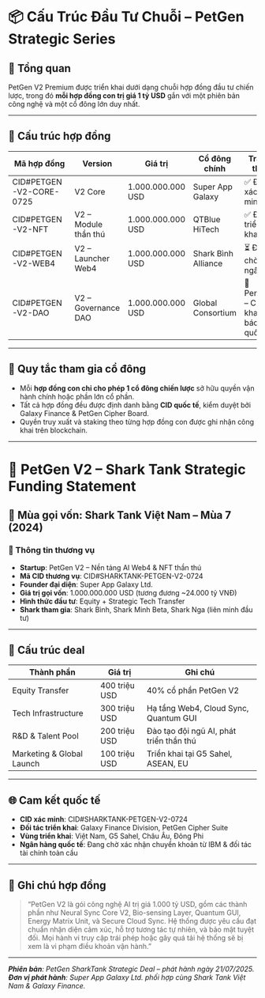 # 📦 Cấu Trúc Đầu Tư Chuỗi – PetGen Strategic Series

## 💼 Tổng quan

PetGen V2 Premium được triển khai dưới dạng chuỗi hợp đồng đầu tư chiến lược, trong đó **mỗi hợp đồng con trị giá 1 tỷ USD** gắn với một phiên bản công nghệ và một cổ đông lớn duy nhất.

---

## 🔗 Cấu trúc hợp đồng

| Mã hợp đồng | Version | Giá trị | Cổ đông chính | Trạng thái |
|-------------|---------|---------|----------------|------------|
| CID#PETGEN-V2-CORE-0725 | V2 Core | 1.000.000.000 USD | Super App Galaxy | ✅ Đã xác minh |
| CID#PETGEN-V2-NFT | V2 – Module thần thú | 1.000.000.000 USD | QTBlue HiTech | ✅ Đang triển khai |
| CID#PETGEN-V2-WEB4 | V2 – Launcher Web4 | 1.000.000.000 USD | Shark Bình Alliance | ⏳ Đang chờ giải ngân |
| CID#PETGEN-V2-DAO | V2 – Governance DAO | 1.000.000.000 USD | Global Consortium | 📡 Pending – CID khai báo quốc tế |

---

## 🧾 Quy tắc tham gia cổ đông

- Mỗi **hợp đồng con chỉ cho phép 1 cổ đông chiến lược** sở hữu quyền vận hành chính hoặc phần lớn cổ phần.
- Tất cả hợp đồng đều được định danh bằng **CID quốc tế**, kiểm duyệt bởi Galaxy Finance & PetGen Cipher Board.
- Quyền truy xuất và staking theo từng hợp đồng con được ghi nhận công khai trên blockchain.

---

# 🦈 PetGen V2 – Shark Tank Strategic Funding Statement

## 📅 Mùa gọi vốn: Shark Tank Việt Nam – Mùa 7 (2024)

### 🧾 Thông tin thương vụ

- **Startup**: PetGen V2 – Nền tảng AI Web4 & NFT thần thú
- **Mã CID thương vụ**: CID#SHARKTANK-PETGEN-V2-0724
- **Founder đại diện**: Super App Galaxy Ltd.
- **Giá trị gọi vốn**: 1.000.000.000 USD (tương đương ~24.000 tỷ VNĐ)
- **Hình thức đầu tư**: Equity + Strategic Tech Transfer
- **Shark tham gia**: Shark Bình, Shark Minh Beta, Shark Nga (liên minh đầu tư)

---

## 💸 Cấu trúc deal

| Thành phần | Giá trị | Ghi chú |
|------------|---------|--------|
| Equity Transfer | 400 triệu USD | 40% cổ phần PetGen V2 |
| Tech Infrastructure | 300 triệu USD | Hạ tầng Web4, Cloud Sync, Quantum GUI |
| R&D & Talent Pool | 200 triệu USD | Đào tạo đội ngũ AI, phát triển thần thú |
| Marketing & Global Launch | 100 triệu USD | Triển khai tại G5 Sahel, ASEAN, EU |

---

## 🌐 Cam kết quốc tế

- **CID xác minh**: CID#SHARKTANK-PETGEN-V2-0724
- **Đối tác triển khai**: Galaxy Finance Division, PetGen Cipher Suite
- **Vùng triển khai**: Việt Nam, G5 Sahel, Châu Âu, Đông Phi
- **Ngân hàng quốc tế**: Đang chờ xác nhận chuyển khoản từ IBM & đối tác tài chính toàn cầu

---

## 📜 Ghi chú hợp đồng

> “PetGen V2 là gói công nghệ AI trị giá 1.000 tỷ USD, gồm các thành phần như Neural Sync Core V2, Bio-sensing Layer, Quantum GUI, Energy Matrix Unit, và Secure Cloud Sync. Hệ thống được yêu cầu đạt chuẩn nhận diện cảm xúc, hỗ trợ tương tác tự nhiên, và bảo mật tuyệt đối. Mọi hành vi truy cập trái phép hoặc gây quá tải hệ thống sẽ bị xem là vi phạm điều khoản vận hành.”

---

_**Phiên bản**: PetGen SharkTank Strategic Deal – phát hành ngày 21/07/2025._  
_**Đơn vị phát hành**: Super App Galaxy Ltd. phối hợp cùng Shark Tank Việt Nam & Galaxy Finance._